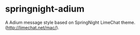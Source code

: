springnight-adium
=================

A Adium message style based on SpringNight LimeChat theme. (http://limechat.net/mac/).
